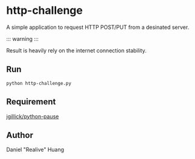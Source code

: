 # http-challenge
A simple application to request HTTP POST/PUT from a desinated server.

::: warning :::

Result is heavily rely on the internet connection stability.

## Run
`python http-challenge.py`

## Requirement
[jgillick/python-pause](https://github.com/jgillick/python-pause)

## Author
Daniel "Realive" Huang
